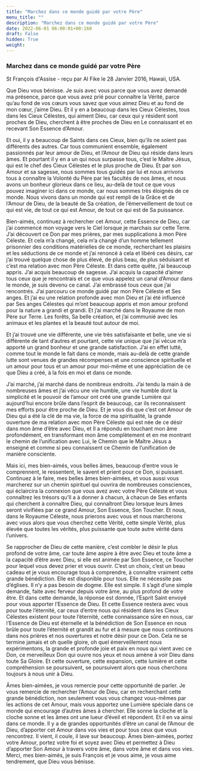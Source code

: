 ```yaml
---
title: "Marchez dans ce monde guidé par votre Père"
menu_title: ""
description: "Marchez dans ce monde guidé par votre Père"
date: 2022-06-01 06:00:01+00:160
draft: False
hidden: True
weight:
---
```

### Marchez dans ce monde guidé par votre Père

St François d'Assise - reçu par Al Fike le 28 Janvier 2016, Hawaii, USA.

Que Dieu vous bénisse. Je suis avec vous parce que vous avez demandé ma présence, parce que vous avez prié pour connaître la Vérité, parce qu’au fond de vos cœurs vous savez que vous aimez Dieu et au fond de mon cœur, j’aime Dieu. Et il y en a beaucoup dans les Cieux Célestes, tous dans les Cieux Célestes, qui aiment Dieu, car ceux qui y résident sont proches de Dieu, cherchent à être proches de Dieu en Le connaissant et en recevant Son Essence d’Amour.

Et oui, il y a beaucoup de Saints dans ces Cieux, bien qu’ils ne soient pas différents des autres. Car tous communient ensemble, également passionnés par leur amour de Dieu, et l’Amour de Dieu qui réside dans leurs âmes. Et pourtant il y en a un qui nous surpasse tous, c’est le Maître Jésus, qui est le chef des Cieux Célestes et le plus proche de Dieu. Et par son Amour et sa sagesse, nous sommes tous guidés par lui et nous arrivons tous à connaître la Volonté du Père par les facultés de nos âmes, et nous avons un bonheur glorieux dans ce lieu, au-delà de tout ce que vous pouvez imaginer ici dans ce monde, car nous sommes très éloignés de ce monde. Nous vivons dans un monde qui est rempli de la Grâce et de l’Amour de Dieu, de la beauté de Sa création, de l’émerveillement de tout ce qui est vie, de tout ce qui est Amour, de tout ce qui est de Sa puissance.

Bien-aimés, continuez à rechercher cet Amour, cette Essence de Dieu, car j’ai commencé mon voyage vers le Ciel lorsque je marchais sur cette Terre. J’ai découvert ce Don par mes prières, par mes supplications à mon Père Céleste. Et cela m’a changé, cela m’a changé d’un homme tellement prisonnier des conditions matérielles de ce monde, recherchant les plaisirs et les séductions de ce monde et j’ai renoncé à cela et libéré ces désirs, car j’ai trouvé quelque chose de plus élevé, de plus beau, de plus séduisant et c’est ma relation avec mon Père Céleste. Et dans cette quête, j’ai beaucoup appris. J’ai acquis beaucoup de sagesse. J’ai acquis la capacité d’aimer tous ceux que je rencontrais et ce que vous appelez un canal d’Amour dans le monde, je suis devenu ce canal. J’ai embrassé tous ceux que j’ai rencontrés. J’ai parcouru ce monde guidé par mon Père Céleste et Ses anges. Et j’ai eu une relation profonde avec mon Dieu et j’ai été influencé par Ses anges Célestes qui m’ont beaucoup appris et mon amour profond pour la nature a grandi et grandi. Et j’ai marché dans le Royaume de mon Père sur Terre. Les forêts, Sa belle création, et j’ai communié avec les animaux et les plantes et la beauté tout autour de moi.

Et j’ai trouvé une vie différente, une vie très satisfaisante et belle, une vie si différente de tant d’autres et pourtant, cette vie unique que j’ai vécue m’a apporté un grand bonheur et une grande satisfaction. J’ai en effet lutté, comme tout le monde le fait dans ce monde, mais au-delà de cette grande lutte sont venues de grandes récompenses et une conscience spirituelle et un amour pour tous et un amour pour moi-même et une appréciation de ce que Dieu a créé, à la fois en moi et dans ce monde.

J’ai marché, j’ai marché dans de nombreux endroits. J’ai tendu la main à de nombreuses âmes et j’ai vécu une vie humble, une vie humble dont la simplicité et le pouvoir de l’amour ont créé une grande Lumière qui aujourd’hui encore brûle dans l’esprit de beaucoup, car ils reconnaissent mes efforts pour être proche de Dieu. Et je vous dis que c’est cet Amour de Dieu qui a été la clé de ma vie, la force de ma spiritualité, la grande ouverture de ma relation avec mon Père Céleste qui est née de ce désir dans mon âme d’être avec Dieu, et Il a répondu en touchant mon âme profondément, en transformant mon âme complètement et en me montrant le chemin de l’unification avec Lui, le Chemin que le Maître Jésus a enseigné et comme si peu connaissent ce Chemin de l’unification de manière consciente.

Mais ici, mes bien-aimés, vous belles âmes, beaucoup d’entre vous le comprennent, le ressentent, le savent et prient pour ce Don, si puissant. Continuez à le faire, mes belles âmes bien-aimées, et vous aussi vous marcherez sur un chemin spirituel qui ouvrira de nombreuses consciences, qui éclaircira la connexion que vous avez avec votre Père Céleste et vous connaîtrez les trésors qu’Il a à donner à chacun, à chacun de Ses enfants qui cherchent à connaître Dieu, qui connaîtront Dieu lorsque leurs âmes seront vivifiées par ce grand Amour, Son Essence, Son Toucher. Et nous, dans le Royaume Céleste, nous prierons avec vous et nous marcherons avec vous alors que vous cherchez cette Vérité, cette simple Vérité, plus élevée que toutes les vérités, plus puissante que toute autre vérité dans l’univers.

Se rapprocher de Dieu de cette manière, c’est combler le désir le plus profond de votre âme, car toute âme aspire à être avec Dieu et toute âme a la capacité d’être avec Dieu, si elle est animée par Son Essence, ce Toucher pour lequel vous devez prier et vous ouvrir. C’est un choix, c’est un beau cadeau et je vous encourage tous à comprendre, à connaître vraiment cette grande bénédiction. Elle est disponible pour tous. Elle ne nécessite pas d’églises. Il n’y a pas besoin de dogme. Elle est simple. Il s’agit d’une simple demande, faite avec ferveur depuis votre âme, au plus profond de votre être. Et dans cette demande, la réponse est donnée, l’Esprit Saint envoyé pour vous apporter l’Essence de Dieu. Et cette Essence restera avec vous pour toute l’éternité, car ceux d’entre nous qui résident dans les Cieux Célestes existent pour toute l’éternité, cette connaissance sûre en nous, car l’Essence de Dieu est éternelle et la bénédiction de Son Essence en nous brûle pour toute l’éternité et grandit au fur et à mesure que nous continuons dans nos prières et nos ouvertures et notre désir pour ce Don. Cela ne se termine jamais et oh quelle gloire, oh quel émerveillement nous expérimentons, la grande et profonde joie et paix en nous qui vient avec ce Don, ce merveilleux Don qui ouvre nos yeux et nous amène à voir Dieu dans toute Sa Gloire. Et cette ouverture, cette expansion, cette lumière et cette compréhension se poursuivent, se poursuivent alors que nous cherchons toujours à nous unir à Dieu.

Âmes bien-aimées, je vous remercie pour cette opportunité de parler. Je vous remercie de rechercher l’Amour de Dieu, car en recherchant cette grande bénédiction, non seulement vous vous changez vous-mêmes par les actions de cet Amour, mais vous apportez une Lumière spéciale dans ce monde qui encourage d’autres âmes à chercher. Elle sonne la cloche et la cloche sonne et les âmes ont une lueur d’éveil et répondent. Et il en va ainsi dans ce monde. Il y a de grandes opportunités d’être un canal de l’Amour de Dieu, d’apporter cet Amour dans vos vies et pour tous ceux que vous rencontrez. Il vient, il coule, il lave sur beaucoup. Âmes bien-aimées, portez votre Amour, portez votre foi et soyez avec Dieu et permettez à Dieu d’apporter Son Amour à travers votre âme, dans votre âme et dans vos vies. Merci, mes bien-aimés, je suis François et je vous aime, je vous aime tendrement, que Dieu vous bénisse.
